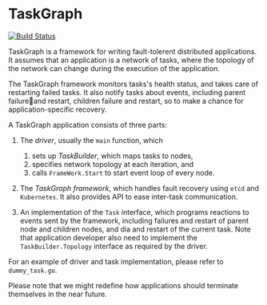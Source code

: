 TaskGraph
=========

[![Build Status](https://travis-ci.org/go-distributed/meritop.svg)](https://travis-ci.org/go-distributed/meritop)


TaskGraph is a framework for writing fault-tolerent distributed applications. It assumes that an application is a network of tasks, where the topology of the network can change during the execution of the application. 

The TaskGraph framework monitors tasks's health status, and takes care of restarting failed tasks. It also notify tasks about events, including parent failureand restart, children failure and restart, so to make a chance for application-specific recovery.


A TaskGraph application consists of three parts:

1. The *driver*, usually the `main` function, which

   1. sets up *TaskBuilder*, which maps tasks to nodes,
   1. specifies network topology at each iteration, and
   1. calls `FrameWork.Start` to start event loop of every node. 

2. The *TaskGraph framework*, which handles fault recovery using `etcd` and `Kubernetes`.  It also provides API to ease inter-task communication.

3. An implementation of the `Task` interface, which programs reactions to events sent by the framework, including failures and restart of parent node and children nodes, and dia and restart of the current task.  Note that application developer also need to implement the `TaskBuilder.Topology` interface as required by the driver.

For an example of driver and task implementation, please refer to `dummy_task.go`.

Please note that we might redefine how applications should terminate themselves in the near future.  